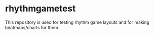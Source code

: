 # rhythmgametest
This repository is used for testing rhythm game layouts and for making beatmaps/charts for them
